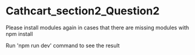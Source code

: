# Cathcart_section2_Question2

Please install modules again in cases that there are missing modules with npm install

Run 'npm run dev' command to see the result
